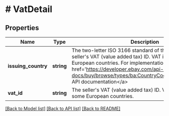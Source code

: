 # # VatDetail

## Properties

Name | Type | Description | Notes
------------ | ------------- | ------------- | -------------
**issuing_country** | **string** | The two-letter ISO 3166 standard of the country issuing the seller&#39;s VAT (value added tax) ID. VAT is a tax added by some European countries. For implementation help, refer to &lt;a href&#x3D;&#39;https://developer.ebay.com/api-docs/buy/browse/types/ba:CountryCodeEnum&#39;&gt;eBay API documentation&lt;/a&gt; | [optional]
**vat_id** | **string** | The seller&#39;s VAT (value added tax) ID. VAT is a tax added by some European countries. | [optional]

[[Back to Model list]](../../README.md#models) [[Back to API list]](../../README.md#endpoints) [[Back to README]](../../README.md)
